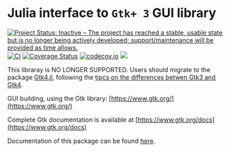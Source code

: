 # Julia interface to `Gtk+ 3` GUI library

[![Project Status: Inactive – The project has reached a stable, usable state but is no longer being actively developed; support/maintenance will be provided as time allows.](https://www.repostatus.org/badges/latest/inactive.svg)](https://www.repostatus.org/#inactive)
[![CI](https://github.com/JuliaGraphics/Gtk.jl/workflows/CI/badge.svg)](https://github.com/JuliaGraphics/Gtk.jl/actions?query=workflow%3ACI)
[![Coverage Status](https://coveralls.io/repos/JuliaGraphics/Gtk.jl/badge.svg)](https://coveralls.io/r/JuliaGraphics/Gtk.jl)
[![codecov.io](https://codecov.io/github/JuliaGraphics/Gtk.jl/coverage.svg?branch=master)](https://codecov.io/github/JuliaGraphics/Gtk.jl?branch=master)
[![](https://img.shields.io/badge/docs-latest-blue.svg)](https://juliagraphics.github.io/Gtk.jl/latest)

This libraray is NO LONGER SUPPORTED.
Users should migrate to the package
[Gtk4.jl](https://github.com/JuliaGtk/Gtk4.jl),
following the
[tipcs on the differences betwen Gtk3 and Gtk4](https://juliagtk.github.io/Gtk4.jl/dev/diff3to4).

GUI building, using the Gtk library: [https://www.gtk.org/](https://www.gtk.org/)

Complete Gtk documentation is available at [https://www.gtk.org/docs](https://www.gtk.org/docs)

Documentation of this package can be found
[here](https://juliagraphics.github.io/Gtk.jl/latest/).
